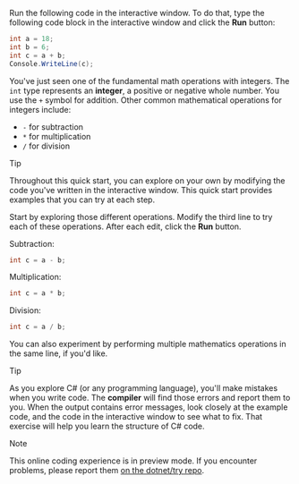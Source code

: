 Run the following code in the interactive window. To do that, type the following code block in the interactive window and click the **Run** button:

```csharp
int a = 18;
int b = 6;
int c = a + b;
Console.WriteLine(c);
```

You've just seen one of the fundamental math operations with integers. The `int` type represents an **integer**, a positive or negative whole number. You use the `+` symbol for addition. Other common mathematical operations for integers include:

- `-` for subtraction
- `*` for multiplication
- `/` for division

> [!TIP]
> Throughout this quick start, you can explore on your own by modifying the code you've written in the interactive window. This quick start provides examples that you can try at each step.

Start by exploring those different operations. Modify the third line to try each of these operations. After each edit, click the **Run** button.

Subtraction:

```csharp
int c = a - b;
```

Multiplication:

```csharp
int c = a * b;
```

Division:

```csharp
int c = a / b;
```

You can also experiment by performing multiple mathematics operations in the same line, if you'd like.

> [!TIP]
> As you explore C# (or any programming language), you'll
> make mistakes when you write code. The **compiler** will
> find those errors and report them to you. When the output
> contains error messages, look closely at the example code,
> and the code in the interactive window to see what to fix.
> That exercise will help you learn the structure of C# code.

> [!NOTE]
> This online coding experience is in preview mode. If you encounter problems, please report them [on the dotnet/try repo](https://github.com/dotnet/try/issues).